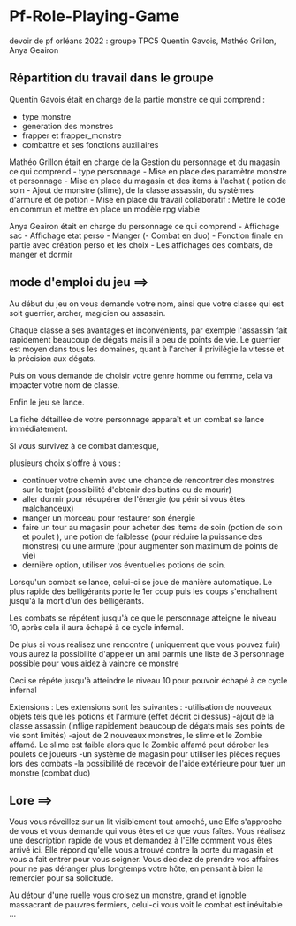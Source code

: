 # Pf-Role-Playing-Game

devoir de pf orléans 2022 : groupe TPC5
Quentin Gavois, Mathéo Grillon, Anya Geairon

## Répartition du travail dans le groupe

Quentin Gavois était en charge de la partie monstre ce qui comprend :
  - type monstre
  - generation des monstres
  - frapper et frapper_monstre
  - combattre et ses fonctions auxiliaires
  
 Mathéo Grillon était en charge de la Gestion du personnage et du magasin ce qui comprend
    - type personnage
    - Mise en place des paramètre monstre et personnage
    - Mise en place du magasin et des items à l'achat ( potion de soin
    - Ajout de monstre (slime), de la classe assassin, du systèmes d'armure et de potion
    - Mise en place du travail collaboratif : Mettre le code en commun et mettre en place un modèle rpg viable

 Anya Geairon était en charge du personnage ce qui comprend
    - Affichage sac
    - Affichage etat perso
    - Manger 
   (- Combat en duo) 
    - Fonction finale en partie avec création perso et les choix 
    - Les affichages des combats, de manger et dormir
    
    
    
## mode d'emploi du jeu ==>

Au début du jeu on vous demande votre nom, ainsi que votre classe qui est soit guerrier, archer, magicien ou assassin.

Chaque classe a ses avantages et inconvénients, par exemple l'assassin fait rapidement beaucoup de dégats mais il a peu de points de vie.
Le guerrier est moyen dans tous les domaines, quant à l'archer il privilégie la vitesse et la précision aux dégats.

Puis on vous demande de choisir votre genre homme ou femme, cela va impacter votre nom de classe.

Enfin le jeu se lance.

La fiche détaillée de votre personnage apparaît et un combat se lance immédiatement.

Si vous survivez à ce combat dantesque,

plusieurs choix s'offre à vous :
- continuer votre chemin avec une chance de rencontrer des monstres sur le trajet (possibilité d'obtenir des butins ou de mourir)
- aller dormir pour récupérer de l'énergie (ou périr si vous êtes malchanceux)
- manger un morceau pour restaurer son énergie
- faire un tour au magasin pour acheter des items de soin (potion de soin et poulet ), une potion de faiblesse (pour réduire la puissance des monstres) ou une armure (pour augmenter son maximum de points de vie)
- dernière option, utiliser vos éventuelles potions de soin.
    
 Lorsqu'un combat se lance, celui-ci se joue de manière automatique. Le plus rapide des belligérants porte le 1er coup
 puis les coups s'enchaînent jusqu'à la mort d'un des bélligérants.
 
Les combats se répétent jusqu'à ce que le personnage atteigne le niveau 10, après cela il aura échapé à ce cycle infernal.
 
 De plus si vous réalisez une rencontre ( uniquement que vous pouvez fuir) vous aurez la possibilité d'appeler un ami parmis une liste de 3 personnage possible pour vous aidez à vaincre ce monstre
 
 Ceci se répéte jusqu'à atteindre le niveau 10 pour pouvoir échapé à ce cycle infernal
 
 Extensions :
 Les extensions sont les suivantes :
 -utilisation de nouveaux objets tels que les potions et l'armure (effet décrit ci dessus)
 -ajout de la classe assassin (inflige rapidement beaucoup de dégats mais ses points de vie sont limités)
 -ajout de 2 nouveaux monstres, le slime et le Zombie affamé. Le slime est faible alors que le Zombie affamé peut dérober les poulets de joueurs
 -un système de magasin pour utiliser les pièces reçues lors des combats
 -la possibilité de recevoir de l'aide extérieure pour tuer un monstre (combat duo)
 
 ## Lore  ==>
 
  Vous vous réveillez sur un lit visiblement tout amoché, une Elfe s'approche de vous et vous demande qui vous êtes et ce que vous faîtes. Vous réalisez une description rapide de vous et demandez à l'Elfe comment vous êtes arrivé ici.
Elle répond qu'elle vous a trouvé contre la porte du magasin et vous a fait entrer pour vous soigner.
Vous décidez de prendre vos affaires pour ne pas déranger plus longtemps votre hôte, en pensant à bien la remercier pour sa solicitude.

Au détour d'une ruelle vous croisez un monstre, grand et ignoble massacrant de pauvres fermiers, celui-ci vous voit le combat est inévitable ...
